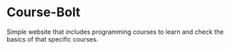 # Course-Bolt
Simple website that includes programming courses to learn and check the basics of that specific courses.

